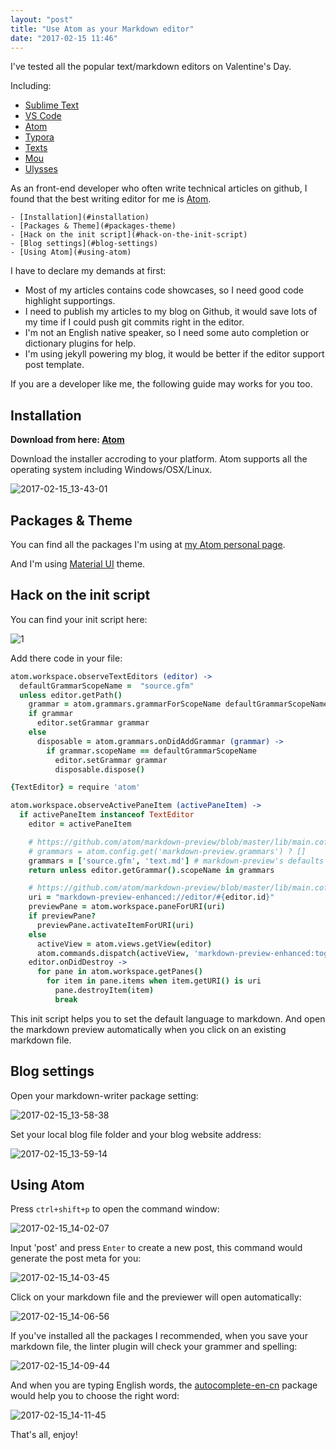 ```yaml
---
layout: "post"
title: "Use Atom as your Markdown editor"
date: "2017-02-15 11:46"
---
```


I've tested all the popular text/markdown editors on Valentine's Day.

Including:

* [Sublime Text](https://www.sublimetext.com/)
* [VS Code](https://code.visualstudio.com)
* [Atom](https://atom.io/)
* [Typora](https://typora.io/)
* [Texts](http://www.texts.io/)
* [Mou](http://25.io/mou/)
* [Ulysses](https://ulyssesapp.com/)

As an front-end developer who often write technical articles on github, I found that the best writing editor for me is [Atom](https://atom.io/).

<!--more-->

<!-- TOC depthFrom:1 depthTo:6 withLinks:1 updateOnSave:1 orderedList:0 -->

	- [Installation](#installation)
	- [Packages & Theme](#packages-theme)
	- [Hack on the init script](#hack-on-the-init-script)
	- [Blog settings](#blog-settings)
	- [Using Atom](#using-atom)

<!-- /TOC -->

I have to declare my demands at first:

* Most of my articles contains code showcases, so I need good code highlight supportings.
* I need to publish my articles to my blog on Github, it would save lots of my time if I could push git commits right in the editor.
* I'm not an English native speaker, so I need some auto completion or dictionary plugins for help.
* I'm using jekyll powering my blog, it would be better if the editor support post template.

If you are a developer like me, the following guide may works for you too.

## Installation

**Download from here: [Atom](https://atom.io/)**

Download the installer accroding to your platform. Atom supports all the operating system including Windows/OSX/Linux.

![2017-02-15_13-43-01](https://ooo.0o0.ooo/2017/02/15/58a3eac1ec055.png)

## Packages & Theme

You can find all the packages I'm using at [my Atom personal page](https://atom.io/users/discountry/stars).

And I'm using [Material UI](https://atom.io/themes/atom-material-ui) theme.

## Hack on the init script

You can find your init script here:

![1](https://ooo.0o0.ooo/2017/02/15/58a3ec534d9f3.png)

Add there code in your file:

```coffee
atom.workspace.observeTextEditors (editor) ->
  defaultGrammarScopeName =  "source.gfm"
  unless editor.getPath()
    grammar = atom.grammars.grammarForScopeName defaultGrammarScopeName
    if grammar
      editor.setGrammar grammar
    else
      disposable = atom.grammars.onDidAddGrammar (grammar) ->
        if grammar.scopeName == defaultGrammarScopeName
          editor.setGrammar grammar
          disposable.dispose()

{TextEditor} = require 'atom'

atom.workspace.observeActivePaneItem (activePaneItem) ->
  if activePaneItem instanceof TextEditor
    editor = activePaneItem

    # https://github.com/atom/markdown-preview/blob/master/lib/main.coffee#L63
    # grammars = atom.config.get('markdown-preview.grammars') ? []
    grammars = ['source.gfm', 'text.md'] # markdown-preview's defaults include text files...
    return unless editor.getGrammar().scopeName in grammars

    # https://github.com/atom/markdown-preview/blob/master/lib/main.coffee#L68
    uri = "markdown-preview-enhanced://editor/#{editor.id}"
    previewPane = atom.workspace.paneForURI(uri)
    if previewPane?
      previewPane.activateItemForURI(uri)
    else
      activeView = atom.views.getView(editor)
      atom.commands.dispatch(activeView, 'markdown-preview-enhanced:toggle')
    editor.onDidDestroy ->
      for pane in atom.workspace.getPanes()
        for item in pane.items when item.getURI() is uri
          pane.destroyItem(item)
          break
```

This init script helps you to set the default language to markdown. And open the markdown preview automatically when you click on an existing markdown file.

## Blog settings

Open your markdown-writer package setting:

![2017-02-15_13-58-38](https://ooo.0o0.ooo/2017/02/15/58a3ee51d5019.png)

Set your local blog file folder and your blog website address:

![2017-02-15_13-59-14](https://ooo.0o0.ooo/2017/02/15/58a3ee5e92bf0.png)

## Using Atom

Press `ctrl+shift+p` to open the command window:

![2017-02-15_14-02-07](https://ooo.0o0.ooo/2017/02/15/58a3eed6b39f5.png)

Input 'post' and press `Enter` to create a new post, this command would generate the post meta for you:

![2017-02-15_14-03-45](https://ooo.0o0.ooo/2017/02/15/58a3ef3788508.png)

Click on your markdown file and the previewer will open automatically:

![2017-02-15_14-06-56](https://ooo.0o0.ooo/2017/02/15/58a3eff7ae875.png)

If you've installed all the packages I recommended, when you save your markdown file, the linter plugin will check your grammer and spelling:

![2017-02-15_14-09-44](https://ooo.0o0.ooo/2017/02/15/58a3f09e34c90.png)

And when you are typing English words, the [autocomplete-en-cn](https://atom.io/packages/autocomplete-en-cn) package would help you to choose the right word:

![2017-02-15_14-11-45](https://ooo.0o0.ooo/2017/02/15/58a3f12b91e1f.png)

That's all, enjoy!

